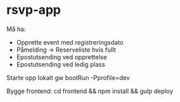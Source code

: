 rsvp-app
==================

Må ha:

- Opprette event med registreringsdato
- Påmelding -> Reserveliste hvis fullt
- Epostutsending ved opprettelse
- Epostutsending ved ledig plass


Starte opp lokalt
gw bootRun -Pprofile=dev

Bygge frontend:
cd frontend && npm install && gulp deploy